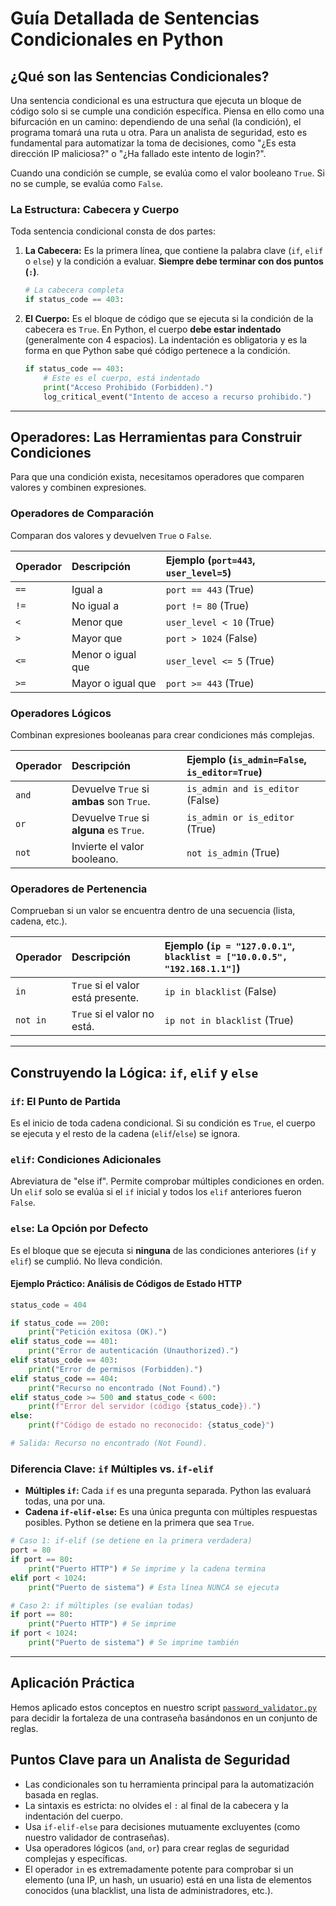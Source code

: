 # Guía Detallada de Sentencias Condicionales en Python

## ¿Qué son las Sentencias Condicionales?

Una sentencia condicional es una estructura que ejecuta un bloque de código solo si se cumple una condición específica. Piensa en ello como una bifurcación en un camino: dependiendo de una señal (la condición), el programa tomará una ruta u otra. Para un analista de seguridad, esto es fundamental para automatizar la toma de decisiones, como "¿Es esta dirección IP maliciosa?" o "¿Ha fallado este intento de login?".

Cuando una condición se cumple, se evalúa como el valor booleano `True`. Si no se cumple, se evalúa como `False`.

### La Estructura: Cabecera y Cuerpo

Toda sentencia condicional consta de dos partes:

1.  **La Cabecera:** Es la primera línea, que contiene la palabra clave (`if`, `elif` o `else`) y la condición a evaluar. **Siempre debe terminar con dos puntos (`:`)**.
    ```python
    # La cabecera completa
    if status_code == 403:
    ```
2.  **El Cuerpo:** Es el bloque de código que se ejecuta si la condición de la cabecera es `True`. En Python, el cuerpo **debe estar indentado** (generalmente con 4 espacios). La indentación es obligatoria y es la forma en que Python sabe qué código pertenece a la condición.
    ```python
    if status_code == 403:
        # Este es el cuerpo, está indentado
        print("Acceso Prohibido (Forbidden).")
        log_critical_event("Intento de acceso a recurso prohibido.")
    ```

---

## Operadores: Las Herramientas para Construir Condiciones

Para que una condición exista, necesitamos operadores que comparen valores y combinen expresiones.

### Operadores de Comparación
Comparan dos valores y devuelven `True` o `False`.

| Operador | Descripción       | Ejemplo (`port=443`, `user_level=5`) |
| :--- | :--- | :--- |
| `==`     | Igual a           | `port == 443` (True)      |
| `!=`     | No igual a        | `port != 80` (True)       |
| `<`      | Menor que         | `user_level < 10` (True)  |
| `>`      | Mayor que         | `port > 1024` (False)     |
| `<=`     | Menor o igual que | `user_level <= 5` (True)  |
| `>=`     | Mayor o igual que | `port >= 443` (True)      |

### Operadores Lógicos
Combinan expresiones booleanas para crear condiciones más complejas.

| Operador | Descripción                               | Ejemplo (`is_admin=False`, `is_editor=True`) |
| :--- | :--- | :--- |
| `and`    | Devuelve `True` si **ambas** son `True`.  | `is_admin and is_editor` (False) |
| `or`     | Devuelve `True` si **alguna** es `True`.  | `is_admin or is_editor` (True)   |
| `not`    | Invierte el valor booleano.               | `not is_admin` (True)            |

### Operadores de Pertenencia
Comprueban si un valor se encuentra dentro de una secuencia (lista, cadena, etc.).

| Operador | Descripción                     | Ejemplo (`ip = "127.0.0.1"`, `blacklist = ["10.0.0.5", "192.168.1.1"]`) |
| :--- | :--- | :--- |
| `in`     | `True` si el valor está presente. | `ip in blacklist` (False) |
| `not in` | `True` si el valor no está.     | `ip not in blacklist` (True) |

---

## Construyendo la Lógica: `if`, `elif` y `else`

### `if`: El Punto de Partida
Es el inicio de toda cadena condicional. Si su condición es `True`, el cuerpo se ejecuta y el resto de la cadena (`elif`/`else`) se ignora.

### `elif`: Condiciones Adicionales
Abreviatura de "else if". Permite comprobar múltiples condiciones en orden. Un `elif` solo se evalúa si el `if` inicial y todos los `elif` anteriores fueron `False`.

### `else`: La Opción por Defecto
Es el bloque que se ejecuta si **ninguna** de las condiciones anteriores (`if` y `elif`) se cumplió. No lleva condición.

#### Ejemplo Práctico: Análisis de Códigos de Estado HTTP

```python
status_code = 404

if status_code == 200:
    print("Petición exitosa (OK).")
elif status_code == 401:
    print("Error de autenticación (Unauthorized).")
elif status_code == 403:
    print("Error de permisos (Forbidden).")
elif status_code == 404:
    print("Recurso no encontrado (Not Found).")
elif status_code >= 500 and status_code < 600:
    print(f"Error del servidor (código {status_code}).")
else:
    print(f"Código de estado no reconocido: {status_code}")

# Salida: Recurso no encontrado (Not Found).
```

### Diferencia Clave: `if` Múltiples vs. `if-elif`

- **Múltiples `if`:** Cada `if` es una pregunta separada. Python las evaluará todas, una por una.
- **Cadena `if-elif-else`:** Es una única pregunta con múltiples respuestas posibles. Python se detiene en la primera que sea `True`.

```python
# Caso 1: if-elif (se detiene en la primera verdadera)
port = 80
if port == 80:
    print("Puerto HTTP") # Se imprime y la cadena termina
elif port < 1024:
    print("Puerto de sistema") # Esta línea NUNCA se ejecuta

# Caso 2: if múltiples (se evalúan todas)
if port == 80:
    print("Puerto HTTP") # Se imprime
if port < 1024:
    print("Puerto de sistema") # Se imprime también
```

---

## Aplicación Práctica

Hemos aplicado estos conceptos en nuestro script [`password_validator.py`](../src/password_validator.py) para decidir la fortaleza de una contraseña basándonos en un conjunto de reglas.

## Puntos Clave para un Analista de Seguridad

- Las condicionales son tu herramienta principal para la automatización basada en reglas.
- La sintaxis es estricta: no olvides el `:` al final de la cabecera y la indentación del cuerpo.
- Usa `if-elif-else` para decisiones mutuamente excluyentes (como nuestro validador de contraseñas).
- Usa operadores lógicos (`and`, `or`) para crear reglas de seguridad complejas y específicas.
- El operador `in` es extremadamente potente para comprobar si un elemento (una IP, un hash, un usuario) está en una lista de elementos conocidos (una blacklist, una lista de administradores, etc.).